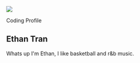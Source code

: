 <html>
    <head>
        <meta charset="utf-8">
        <meta name="viewport" content="width=device-width, initial-scale=1">
        <link rel="stylesheet" href="customization.css">
        <link rel="stylesheet" href="https://maxcdn.bootstrapcdn.com/bootstrap/3.4.1/css/bootstrap.min.css">
        <script src="https://ajax.googleapis.com/ajax/libs/jquery/3.6.3/jquery.min.js"></script>
        <script src="https://maxcdn.bootstrapcdn.com/bootstrap/3.4.1/js/bootstrap.min.js"></script>
    </head>

<body>
        <main>
          <article class="profile">
            <picture class="profile-img">
              <source srcset="https://user-images.githubusercontent.com/109186517/234166503-2599a5ff-db83-4607-a034-6166f7a885df.png" media="(min-width: 600px)">
              <img src="https://user-images.githubusercontent.com/109186517/234166503-2599a5ff-db83-4607-a034-6166f7a885df.png">
            </picture>
            <div class="content">
              <p class="detail">Coding Profile</p>
                <h1>Ethan Tran</h1>
              <p>
                Whats up I'm Ethan, I like basketball and r&b music. 
              </p>
              <a href="https://github.com/realethantran" class="button"></a>
            </div>
          </article>
        </main>
</body> 
